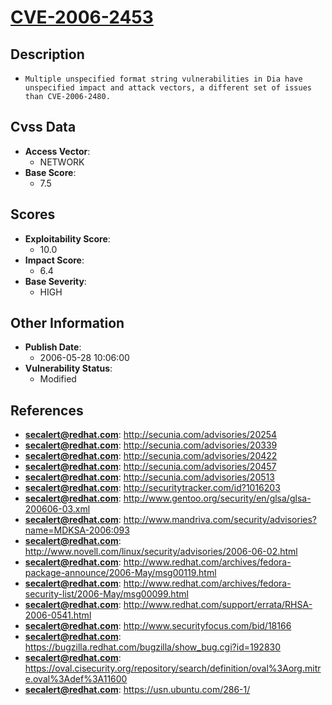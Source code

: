 
# [CVE-2006-2453](http://secunia.com/advisories/20254)

## Description

- `Multiple unspecified format string vulnerabilities in Dia have unspecified impact and attack vectors, a different set of issues than CVE-2006-2480.`

## Cvss Data

- **Access Vector**:
  - NETWORK
- **Base Score**:
  - 7.5

## Scores

- **Exploitability Score**:
  - 10.0
- **Impact Score**:
  - 6.4
- **Base Severity**:
  - HIGH

## Other Information

- **Publish Date**:
  - 2006-05-28 10:06:00
- **Vulnerability Status**:
  - Modified

## References

- **secalert@redhat.com**: http://secunia.com/advisories/20254
- **secalert@redhat.com**: http://secunia.com/advisories/20339
- **secalert@redhat.com**: http://secunia.com/advisories/20422
- **secalert@redhat.com**: http://secunia.com/advisories/20457
- **secalert@redhat.com**: http://secunia.com/advisories/20513
- **secalert@redhat.com**: http://securitytracker.com/id?1016203
- **secalert@redhat.com**: http://www.gentoo.org/security/en/glsa/glsa-200606-03.xml
- **secalert@redhat.com**: http://www.mandriva.com/security/advisories?name=MDKSA-2006:093
- **secalert@redhat.com**: http://www.novell.com/linux/security/advisories/2006-06-02.html
- **secalert@redhat.com**: http://www.redhat.com/archives/fedora-package-announce/2006-May/msg00119.html
- **secalert@redhat.com**: http://www.redhat.com/archives/fedora-security-list/2006-May/msg00099.html
- **secalert@redhat.com**: http://www.redhat.com/support/errata/RHSA-2006-0541.html
- **secalert@redhat.com**: http://www.securityfocus.com/bid/18166
- **secalert@redhat.com**: https://bugzilla.redhat.com/bugzilla/show_bug.cgi?id=192830
- **secalert@redhat.com**: https://oval.cisecurity.org/repository/search/definition/oval%3Aorg.mitre.oval%3Adef%3A11600
- **secalert@redhat.com**: https://usn.ubuntu.com/286-1/
